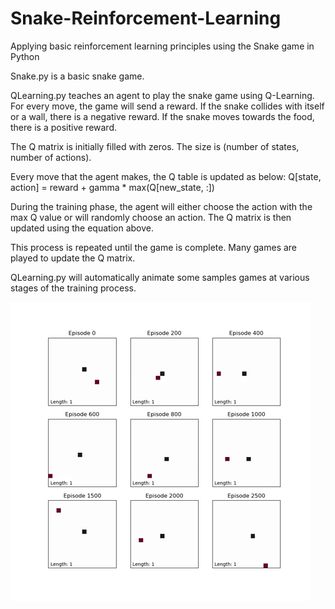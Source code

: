 # Snake-Reinforcement-Learning
Applying basic reinforcement learning principles using the Snake game in Python

Snake.py is a basic snake game. 

QLearning.py teaches an agent to play the snake game using Q-Learning. For every move, the game will send a reward. If the snake collides with itself or a wall, there is a negative reward. If the snake moves towards the food, there is a positive reward.

The Q matrix is initially filled with zeros. The size is (number of states, number of actions).

Every move that the agent makes, the Q table is updated as below:
Q[state, action] = reward + gamma * max(Q[new_state, :])

During the training phase, the agent will either choose the action with the max Q value or will randomly choose an action. The Q matrix is then updated using the equation above.

This process is repeated until the game is complete. Many games are played to update the Q matrix.

QLearning.py will automatically animate some samples games at various stages of the training process.

![](AnimatedGames.gif)
